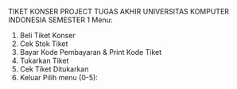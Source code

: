 TIKET KONSER PROJECT TUGAS AKHIR UNIVERSITAS KOMPUTER INDONESIA SEMESTER 1
Menu:
1. Beli Tiket Konser
2. Cek Stok Tiket
3. Bayar Kode Pembayaran & Print Kode Tiket
4. Tukarkan Tiket
5. Cek Tiket Ditukarkan
0. Keluar
Pilih menu (0-5):
